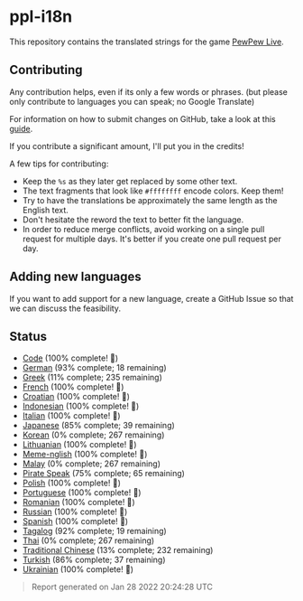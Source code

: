 [//]: # "This file is automatically generated by generate_readme.py"
# ppl-i18n
This repository contains the translated strings for the game [PewPew Live](https://pewpew.live).
## Contributing
Any contribution helps, even if its only a few words or phrases.
(but please only contribute to languages you can speak; no Google Translate)

For information on how to submit changes on GitHub, take a look at this [guide](https://docs.github.com/en/free-pro-team@latest/github/managing-files-in-a-repository/editing-files-in-another-users-repository).

If you contribute a significant amount, I'll put you in the credits!

A few tips for contributing:
* Keep the `%s` as they later get replaced by some other text.
* The text fragments that look like `#ffffffff` encode colors. Keep them!
* Try to have the translations be approximately the same length as the English text.
* Don't hesitate the reword the text to better fit the language.
* In order to reduce merge conflicts, avoid working on a single pull request for multiple days. It's better if you create one pull request per day.
## Adding new languages
If you want to add support for a new language, create a GitHub Issue so that we can discuss
the feasibility.
## Status
* [Code](/translations/code.po) (100% complete! 🎉)
* [German](/translations/deu.po) (93% complete; 18 remaining)
* [Greek](/translations/gre.po) (11% complete; 235 remaining)
* [French](/translations/fra.po) (100% complete! 🎉)
* [Croatian](/translations/hrv.po) (100% complete! 🎉)
* [Indonesian](/translations/ind.po) (100% complete! 🎉)
* [Italian](/translations/ita.po) (100% complete! 🎉)
* [Japanese](/translations/jpn.po) (85% complete; 39 remaining)
* [Korean](/translations/kor.po) (0% complete; 267 remaining)
* [Lithuanian](/translations/lit.po) (100% complete! 🎉)
* [Meme-nglish](/translations/meme.po) (100% complete! 🎉)
* [Malay](/translations/msa.po) (0% complete; 267 remaining)
* [Pirate Speak](/translations/pirate.po) (75% complete; 65 remaining)
* [Polish](/translations/pol.po) (100% complete! 🎉)
* [Portuguese](/translations/por.po) (100% complete! 🎉)
* [Romanian](/translations/ron.po) (100% complete! 🎉)
* [Russian](/translations/rus.po) (100% complete! 🎉)
* [Spanish](/translations/spa.po) (100% complete! 🎉)
* [Tagalog](/translations/tgl.po) (92% complete; 19 remaining)
* [Thai](/translations/tha.po) (0% complete; 267 remaining)
* [Traditional Chinese](/translations/cht.po) (13% complete; 232 remaining)
* [Turkish](/translations/tur.po) (86% complete; 37 remaining)
* [Ukrainian](/translations/ukr.po) (100% complete! 🎉)
> Report generated on Jan 28 2022 20:24:28 UTC
